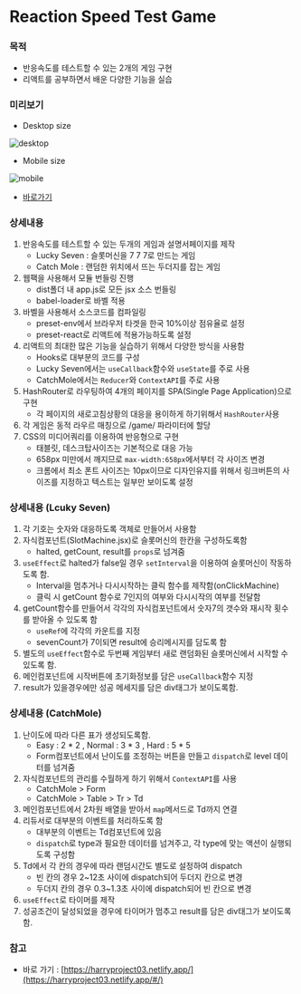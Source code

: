 # Reaction Speed Test Game

### 목적
- 반응속도를 테스트할 수 있는 2개의 게임 구현
- 리액트를 공부하면서 배운 다양한 기능을 실습


### 미리보기
- Desktop size

![desktop](https://user-images.githubusercontent.com/71266602/107910787-6f6f1980-6f9e-11eb-9cb3-1e0741db2ac5.gif)

- Mobile size

![mobile](https://user-images.githubusercontent.com/71266602/107910794-7433cd80-6f9e-11eb-891c-a2a3d255c8d7.gif)

- [바로가기](https://harryproject03.netlify.app/#/)

### 상세내용

1. 반응속도를 테스트할 수 있는 두개의 게임과 설명서페이지를 제작
    - Lucky Seven : 슬롯머신을 7 7 7로 만드는 게임
    - Catch Mole : 랜덤한 위치에서 뜨는 두더지를 잡는 게임
2. 웹팩을 사용해서 모듈 번들링 진행
    - dist폴더 내 app.js로 모든 jsx 소스 번들링
    - babel-loader로 바벨 적용
3. 바벨을 사용해서 소스코드를 컴파일링
    - preset-env에서 브라우저 타겟을 한국 10%이상 점유율로 설정
    - preset-react로 리액트에 적용가능하도록 설정
4. 리액트의 최대한 많은 기능을 실습하기 위해서 다양한 방식을 사용함
    - Hooks로 대부분의 코드를 구성
    - Lucky Seven에서는 `useCallback`함수와 `useState`를 주로 사용
    - CatchMole에서는 `Reducer`와 `ContextAPI`를 주로 사용
5. HashRouter로 라우팅하여 4개의 페이지를 SPA(Single Page Application)으로 구현
    - 각 페이지의 새로고침상황의 대응을 용이하게 하기위해서 `HashRouter`사용
6. 각 게임은 동적 라우르 매칭으로 /game/ 파라미터에 할당
7. CSS의 미디어쿼리를 이용하여 반응형으로 구현
    - 태블릿, 데스크탑사이즈는 기본적으로 대응 가능
    - 658px 미만에서 깨지므로 `max-width:658px`에서부터 각 사이즈 변경
    - 크롬에서 최소 폰트 사이즈는 10px이므로 디자인유지를 위해서 링크버튼의 사이즈를 지정하고 텍스트는 일부만 보이도록 설정

### 상세내용 (Lcuky Seven)

1. 각 기호는 숫자와 대응하도록 객체로 만들어서 사용함
2. 자식컴포넌트(SlotMachine.jsx)로 슬롯머신의 한칸을 구성하도록함
    - halted, getCount, result를 `props`로 넘겨줌
3. `useEffect`로 halted가 false일 경우 `setInterval`을 이용하여 슬롯머신이 작동하도록 함.
    - Interval을 멈추거나 다시시작하는 클릭 함수를 제작함(onClickMachine)
    - 클릭 시 getCount 함수로 7인지의 여부와 다시시작의 여부를 전달함
4. getCount함수를 만들어서 각각의 자식컴포넌트에서 숫자7의 갯수와 재시작 횟수를 받아올 수 있도록 함
    - `useRef`에 각각의 카운트를 지정
    - sevenCount가 7이되면 result에 승리메시지를 담도록 함
5. 별도의 `useEffect`함수로 두번째 게임부터 새로 랜덤화된 슬롯머신에서 시작할 수 있도록 함.
6. 메인컴포넌트에 시작버튼에 초기화정보를 담은 `useCallback`함수 지정
7. result가 있을경우에만 성공 메세지를 담은 div태그가 보이도록함.

### 상세내용 (CatchMole)

1. 난이도에 따라 다른 표가 생성되도록함.
    - Easy : 2 * 2 , Normal : 3 * 3 , Hard : 5 * 5
    - Form컴포넌트에서 난이도를 조정하는 버튼을 만들고 `dispatch`로 level 데이터를 넘겨줌
2. 자식컴포넌트의 관리를 수월하게 하기 위해서 `ContextAPI`를 사용
    - CatchMole > Form
    - CatchMole > Table > Tr > Td
3. 메인컴포넌트에서 2차원 배열을 받아서 `map`메서드로 Td까지 연결
4. 리듀서로 대부분의 이벤트를 처리하도록 함
    - 대부분의 이벤트는 Td컴포넌트에 있음
    - `dispatch`로 type과 필요한 데이터를 넘겨주고, 각 type에 맞는 액션이 실행되도록 구성함
5. Td에서 각 칸의 경우에 따라 랜덤시간도 별도로 설정하여 dispatch
    - 빈 칸의 경우 2~12초 사이에 dispatch되어 두더지 칸으로 변경
    - 두더지 칸의 경우 0.3~1.3초 사이에 dispatch되어 빈 칸으로 변경
6. `useEffect`로 타이머를 제작
7. 성공조건이 달성되었을 경우에 타이머가 멈추고 result를 담은 div태그가 보이도록 함.

### 참고

- 바로 가기 : [https://harryproject03.netlify.app/](https://harryproject03.netlify.app/#/)
